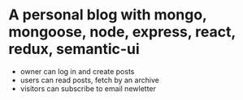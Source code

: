 # A personal blog with mongo, mongoose, node, express, react, redux, semantic-ui
- owner can log in and create posts
- users can read posts, fetch by an archive
- visitors can subscribe to email newletter
